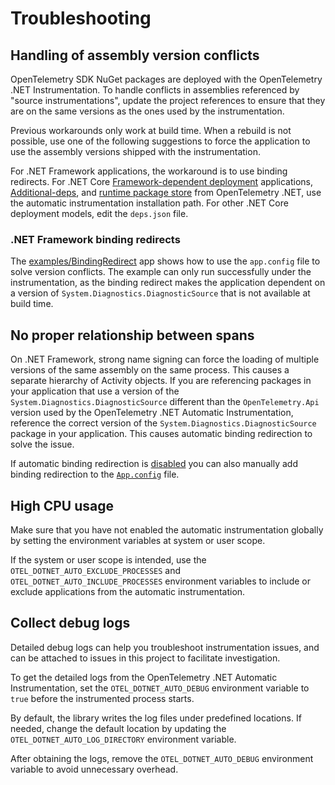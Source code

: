 # Troubleshooting

## Handling of assembly version conflicts

OpenTelemetry SDK NuGet packages are deployed with the OpenTelemetry .NET Instrumentation.
To handle conflicts in assemblies referenced by "source instrumentations",
update the project references to ensure that they are on the same versions
as the ones used by the instrumentation.

Previous workarounds only work at build time. When a rebuild is not possible,
use one of the following suggestions to force the application to use
the assembly versions shipped with the instrumentation.

For .NET Framework applications, the workaround is to use binding redirects.
For .NET Core [Framework-dependent deployment](https://docs.microsoft.com/en-us/dotnet/core/deploying/deploy-with-vs?tabs=vs156#framework-dependent-deployment)
applications, [Additional-deps](https://github.com/dotnet/runtime/blob/main/docs/design/features/additional-deps.md),
and [runtime package store](https://docs.microsoft.com/en-us/dotnet/core/deploying/runtime-store)
from OpenTelemetry .NET, use the automatic instrumentation installation path.
For other .NET Core deployment models, edit the `deps.json` file.

### .NET Framework binding redirects

The [examples/BindingRedirect](./../examples/BindingRedirect/) app shows how
to use the `app.config` file to solve version conflicts.
The example can only run successfully under the instrumentation, as the
binding redirect makes the application dependent on a version of `System.Diagnostics.DiagnosticSource`
that is not available at build time.

## No proper relationship between spans

On .NET Framework, strong name signing can force the loading of multiple versions
of the same assembly on the same process. This causes a separate hierarchy of
Activity objects. If you are referencing packages in your application that use a
version of the `System.Diagnostics.DiagnosticSource` different than the `OpenTelemetry.Api`
version used by the OpenTelemetry .NET Automatic Instrumentation, reference
the correct version of the `System.Diagnostics.DiagnosticSource` package
in your application.
This causes automatic binding redirection to solve the issue.

If automatic binding redirection is [disabled](https://docs.microsoft.com/en-us/dotnet/framework/configure-apps/how-to-enable-and-disable-automatic-binding-redirection)
you can also manually add binding redirection to the [`App.config`](../examples/BindingRedirect/App.config)
file.

## High CPU usage

Make sure that you have not enabled the automatic instrumentation globally
by setting the environment variables at system or user scope.

If the system or user scope is intended, use the `OTEL_DOTNET_AUTO_EXCLUDE_PROCESSES`
and `OTEL_DOTNET_AUTO_INCLUDE_PROCESSES` environment variables to include or exclude
applications from the automatic instrumentation.

## Collect debug logs

Detailed debug logs can help you troubleshoot instrumentation issues, and can be
attached to issues in this project to facilitate investigation.

To get the detailed logs from the OpenTelemetry .NET Automatic Instrumentation, set
the `OTEL_DOTNET_AUTO_DEBUG` environment variable to `true` before the
instrumented process starts.

By default, the library writes the log files under predefined locations. If needed,
change the default location by updating the `OTEL_DOTNET_AUTO_LOG_DIRECTORY`
environment variable.

After obtaining the logs, remove the `OTEL_DOTNET_AUTO_DEBUG`
environment variable to avoid unnecessary overhead.
